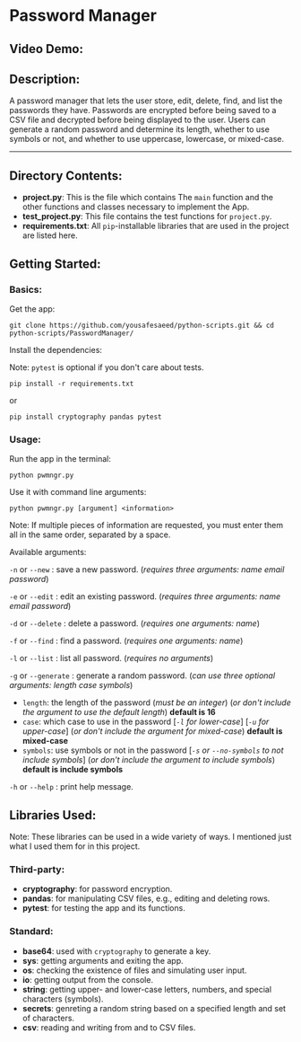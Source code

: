 # Password Manager

## Video Demo: []()

## Description:

A password manager that lets the user store, edit, delete, find, and list the passwords they have.
Passwords are encrypted before being saved to a CSV file and decrypted before being displayed to the user.
Users can generate a random password and determine its length, whether to use symbols or not, and whether to use uppercase, lowercase, or mixed-case.

---

## Directory Contents:
- **project.py**: This is the file which contains The `main` function and the other functions and classes necessary to implement the App.
- **test_project.py**: This file contains the test functions for `project.py`.
- **requirements.txt**: All `pip`-installable libraries that are used in the project are listed here.


## Getting Started:
### Basics:

Get the app:
```
git clone https://github.com/yousafesaeed/python-scripts.git && cd python-scripts/PasswordManager/
```

Install the dependencies:

Note: `pytest` is optional if you don't care about tests.

```
pip install -r requirements.txt
```

or

```
pip install cryptography pandas pytest
```

### Usage:

Run the app in the terminal:
```
python pwmngr.py
```

Use it with command line arguments:
```
python pwmngr.py [argument] <information>
```
Note: If multiple pieces of information are requested, you must enter them all in the same order, separated by a space.

Available arguments:

`-n` or `--new` : save a new password. (*requires three arguments: name email password*)

`-e` or `--edit` : edit an existing password. (*requires three arguments: name email password*)

`-d` or `--delete` : delete a password. (*requires one arguments: name*)

`-f` or `--find` : find a password. (*requires one arguments: name*)

`-l` or `--list` : list all password. (*requires no arguments*)

`-g` or `--generate` : generate a random password. (*can use three optional arguments: length case symbols*)

- `length`: the length of the password (*must be an integer*) (*or don't include the argument to use the default length*) **default is 16**
- `case`: which case to use in the password [*`-l` for lower-case*] [*`-u` for upper-case*] (*or don't include the argument for mixed-case*) **default is mixed-case**
- `symbols`: use symbols or not in the password [*`-s` or `--no-symbols` to not include symbols*] (*or don't include the argument to include symbols*) **default is include symbols**

`-h` or `--help` : print help message.


## Libraries Used:
Note: These libraries can be used in a wide variety of ways. I mentioned just what I used them for in this project.

### Third-party:
- **cryptography**: for password encryption.
- **pandas**: for manipulating CSV files, e.g., editing and deleting rows.
- **pytest**: for testing the app and its functions.

### Standard:
- **base64**: used with `cryptography` to generate a key.
- **sys**: getting arguments and exiting the app.
- **os**: checking the existence of files and simulating user input.
- **io**: getting output from the console.
- **string**: getting upper- and lower-case letters, numbers, and special characters (symbols).
- **secrets**: genreting a random string based on a specified length and set of characters.
- **csv**: reading and writing from and to CSV files.


<!--
## Documentation:

### project.py Functions (excluding main)

```

```

#### Description:

* 

#### Args:

*

#### Returns:

* -->





<!--
    title: CS50P Final Project - Password Manager
    desc:  My final project for Harvard's CS50P - Password Manager

    A password manager that lets the user store, edit, delete, find, and list the passwords they have.
    Passwords are encrypted before being saved to a CSV file and decrypted before being displayed to the user.
    Users can generate a random password and determine its length, whether to use symbols or not, and whether to use uppercase, lowercase, or mixed case.

    Project details and source code: https://github.com/yousafesaeed/python-scripts/tree/main/PasswordManager 
    Timestamps: 
    Intro - 00:00
    
    Tests - 00:00
-->